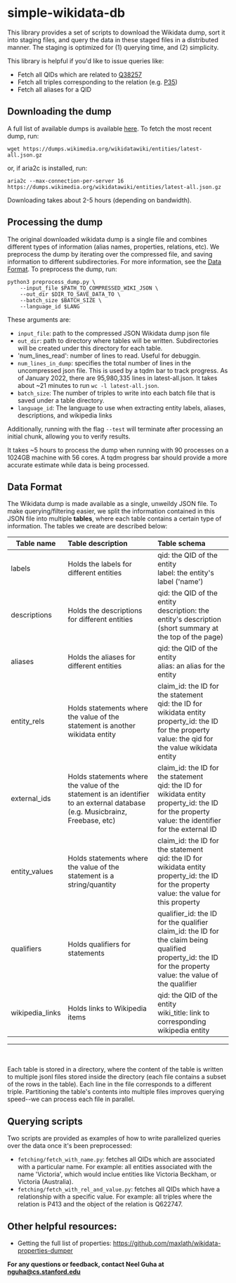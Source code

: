 # simple-wikidata-db

This library provides a set of scripts to download the Wikidata dump, sort it into staging files, and query the data in these staged files in a distributed manner. The staging is optimized for (1) querying time, and (2) simplicity. 

This library is helpful if you'd like to issue queries like: 

- Fetch all QIDs which are related to [Q38257](https://www.wikidata.org/wiki/Q38257)
- Fetch all triples corresponding to the relation (e.g. [P35](https://www.wikidata.org/wiki/Property:P35))
- Fetch all aliases for a QID


## Downloading the dump 

A full list of available dumps is available [here](https://dumps.wikimedia.org/wikidatawiki/entities/). To fetch the most recent dump, run: 
```
wget https://dumps.wikimedia.org/wikidatawiki/entities/latest-all.json.gz
``` 
or, if aria2c is installed, run: 
```
aria2c --max-connection-per-server 16 https://dumps.wikimedia.org/wikidatawiki/entities/latest-all.json.gz
```

Downloading takes about 2-5 hours (depending on bandwidth).

## Processing the dump 
The original downloaded wikidata dump is a single file and combines different types of information (alias names, properties, relations, etc). We preprocess the dump by iterating over the compressed file, and saving information to different subdirectories. For more information, see the [Data Format](#data-format). To preprocess the dump, run: 

```
python3 preprocess_dump.py \ 
    --input_file $PATH_TO_COMPRESSED_WIKI_JSON \
    --out_dir $DIR_TO_SAVE_DATA_TO \
    --batch_size $BATCH_SIZE \
    --language_id $LANG
```

These arguments are: 
- `input_file`: path to the compressed JSON Wikidata dump json file 
- `out_dir`: path to directory where tables will be written. Subdirectories will be created under this directory for each table. 
- 'num_lines_read': number of lines to read. Useful for debuggin.
- `num_lines_in_dump`: specifies the total number of lines in the uncompressed json file. This is used by a tqdm bar to track progress. As of January 2022, there are 95,980,335 lines in latest-all.json. It takes about ~21 minutes to run `wc -l latest-all.json`. 
- `batch_size`: The number of triples to write into each batch file that is saved under a table directory. 
- `language_id`: The language to use when extracting entity labels, aliases, descriptions, and wikipedia links 

Additionally, running with the flag `--test` will terminate after processing an initial chunk, allowing you to verify results. 


It takes ~5 hours to process the dump when running with 90 processes on a 1024GB machine with 56 cores. A tqdm progress bar should provide a more accurate estimate while data is being processed.  

## Data Format 
The Wikidata dump is made available as a single, unweildy JSON file. To make querying/filtering easier, we split the information contained in this JSON file into multiple **tables**, where each table contains a certain type of information. The tables we create are described below: 

| Table name    | Table description   | Table schema|
| --------------- |:--------------------| :-----|
| labels          | Holds the labels for different entities | qid: the QID of the entity <br> label: the entity's label ('name') |
| descriptions    | Holds the descriptions for different entities | qid: the QID of the entity <br> description: the entity's description (short summary at the top of the page) |
| aliases         | Holds the aliases for different entities  | qid: the QID of the entity <br> alias: an alias for the entity |
| entity_rels     | Holds statements where the value of the statement is another wikidata entity | claim_id: the ID for the statement <br> qid: the ID for wikidata entity <br> property_id: the ID for the property <br> value: the qid for the value wikidata entity |
| external_ids    | Holds statements where the value of the statement is an identifier to an external database (e.g. Musicbrainz, Freebase, etc) | claim_id: the ID for the statement <br> qid: the ID for wikidata entity <br> property_id: the ID for the property <br> value: the identifier for the external ID |
| entity_values   | Holds statements where the value of the statement is a string/quantity | claim_id: the ID for the statement <br> qid: the ID for wikidata entity <br> property_id: the ID for the property <br> value: the value for this property |
| qualifiers      | Holds qualifiers for statements |  qualifier_id: the ID for the qualifier <br> claim_id: the ID for the claim being qualified <br> property_id: the ID for the property <br> value: the value of the qualifier |
| wikipedia_links | Holds links to Wikipedia items | qid: the QID of the entity <br> wiki_title: link to corresponding wikipedia entity  |
----

<br><br>
Each table is stored in a directory, where the content of the table is written to multiple jsonl files stored inside the directory (each file contains a subset of the rows in the table). Each line in the file corresponds to a different triple. Partitioning the table's contents into multiple files improves querying speed--we can process each file in parallel. 


## Querying scripts 
Two scripts are provided as examples of how to write parallelized queries over the data once it's been preprocessed: 

- `fetching/fetch_with_name.py`: fetches all QIDs which are associated with a particular name. For example: all entities associated with the name 'Victoria', which would inclue entities like Victoria Beckham, or Victoria (Australia).
- `fetching/fetch_with_rel_and_value.py`: fetches all QIDs which have a relationship with a specific value. For example: all triples where the relation is P413 and the object of the relation is Q622747.

## Other helpful resources: 

- Getting the full list of properties: <https://github.com/maxlath/wikidata-properties-dumper>


**For any questions or feedback, contact Neel Guha at nguha@cs.stanford.edu**




